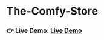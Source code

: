 # The-Comfy-Store
<h3 align="left">👉 Live Demo: <a href="https://hkt13.github.io/The-Comfy-Store/" target="_blank">Live Demo</a></h3>
